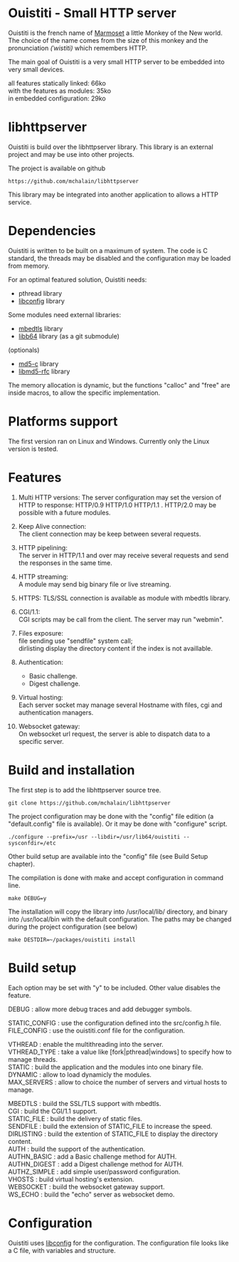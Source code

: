 Ouistiti - Small HTTP server
============================

Ouistiti is the french name of [Marmoset](https://en.wikipedia.org/wiki/Marmoset)
a little Monkey of the New world. The choice of the name comes from the size of
this monkey and the pronunciation _(ˈwistiti)_ which remembers HTTP.
 
The main goal of Ouistiti is a very small HTTP server to be embedded into
very small devices.

 all features statically linked:   66ko  
 with the features as modules: 35ko  
 in embedded configuration:    29ko  

libhttpserver
=============

Ouistiti is build over the libhttpserver library. This library is an
external project and may be use into other projects.

The project is available on github

    https://github.com/mchalain/libhttpserver

This library may be integrated into another application to allows
a HTTP service.

Dependencies
============

Ouistiti is written to be built on a maximum of system. The code is 
C standard, the threads may be disabled and the configuration may be
loaded from memory.

For an optimal featured solution, Ouistiti needs:  
 * pthread library
 * [libconfig](http://www.hyperrealm.com/libconfig/) library

Some modules need external libraries:  
 * [mbedtls](https://tls.mbed.org/) library
 * [libb64](http://libb64.sourceforge.net/) library (as a git submodule)

 (optionals)  
 * [md5-c](http://userpages.umbc.edu/~mabzug1/cs/md5/md5-c-100.tar.gz) library
 * [libmd5-rfc](https://sourceforge.net/projects/libmd5-rfc/) library

The memory allocation is dynamic, but the functions "calloc" and "free" are
inside macros, to allow the specific implementation.

Platforms support
=================

The first version ran on Linux and Windows.
Currently only the Linux version is tested.

Features
========

 1) Multi HTTP versions: The server configuration may set the version
  of HTTP to response: HTTP/0.9 HTTP/1.0 HTTP/1.1 .
  HTTP/2.0 may be possible with a future modules.

 2) Keep Alive connection:  
 The client connection may be keep between several requests.

 3) HTTP pipelining:  
 The server in HTTP/1.1 and over may receive several requests and send the responses in the same time.
 
 4) HTTP streaming:  
 A module may send big binary file or live streaming.

 5) HTTPS:
	TLS/SSL connection is available as module with mbedtls library.

 6) CGI/1.1:  
	CGI scripts may be call from the client. The server may run "webmin".

 7) Files exposure:  
	file sending use "sendfile" system call;  
	dirlisting display the directory content if the index is not availlable.  

 8) Authentication:  
	* Basic challenge.  
	* Digest challenge.  

 9) Virtual hosting:  
	Each server socket may manage several Hostname with files, cgi and authentication managers.

 10) Websocket gateway:  
    On websocket url request, the server is able to dispatch data to a specific server.
 
Build and installation
======================

The first step is to add the libhttpserver source tree.

    git clone https://github.com/mchalain/libhttpserver

The project configuration may be done with the "config" file edition
(a "default.config" file is available). Or it may be done with "configure"
script.

    ./configure --prefix=/usr --libdir=/usr/lib64/ouistiti --sysconfdir=/etc

Other build setup are available into the "config" file (see Build Setup chapter).

The compilation is done with make and accept configuration in command line.

    make DEBUG=y

The installation will copy the library into /usr/local/lib/ directory,
and binary into /usr/local/bin with the default configuration. The paths
may be changed during the project configuration (see below)

    make DESTDIR=~/packages/ouistiti install

Build setup
==============

Each option may be set with "y" to be included. Other value disables the
feature.

DEBUG : allow more debug traces and add debugger symbols.  

STATIC_CONFIG : use the configuration defined into the src/config.h file.  
FILE_CONFIG : use the ouistiti.conf file for the configuration.  

VTHREAD : enable the multithreading into the server.  
VTHREAD_TYPE : take a value like [fork|pthread|windows] to specify how to manage threads.  
STATIC : build the application and the modules into one binary file.  
DYNAMIC :  allow to load dynamicly the modules.  
MAX_SERVERS : allow to choice the number of servers and virtual hosts to manage.  

MBEDTLS : build the SSL/TLS support with mbedtls.  
CGI : build the CGI/1.1 support.  
STATIC_FILE : build the delivery of static files.  
SENDFILE : build the extension of STATIC_FILE to increase the speed.  
DIRLISTING : build the extention of STATIC_FILE to display the directory content.  
AUTH : build the support of the authentication.  
AUTHN_BASIC : add a Basic challenge method for AUTH.  
AUTHN_DIGEST : add a Digest challenge method for AUTH.  
AUTHZ_SIMPLE : add simple user/password configuration.  
VHOSTS : build virtual hosting's extension.  
WEBSOCKET : build the websocket gateway support.  
WS_ECHO : build the "echo" server as websocket demo.  

Configuration
=============

Ouistiti uses [libconfig](http://www.hyperrealm.com/libconfig/) for 
the configuration. The configuration file looks like a C file, with variables
and structure.


